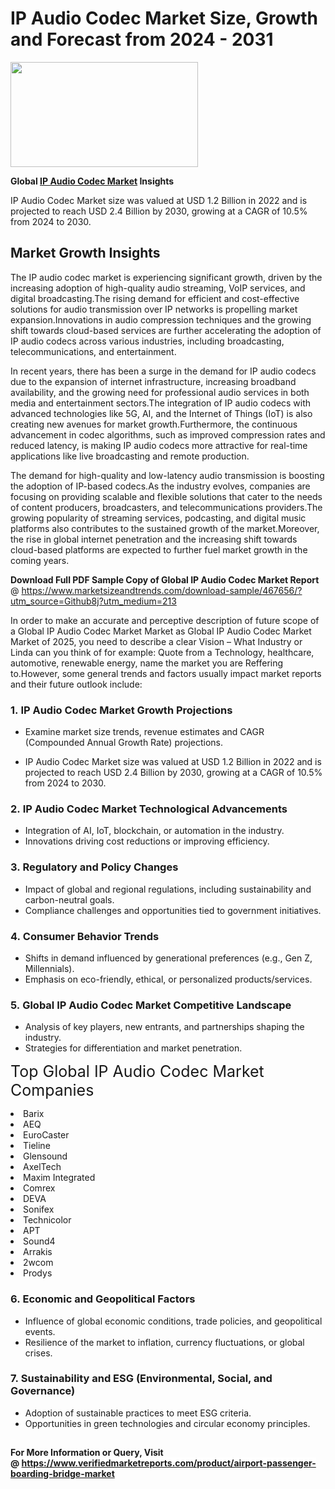 <H1>IP Audio Codec Market Size, Growth and Forecast from 2024 - 2031</H1><img class="aligncenter size-medium wp-image-584254" src="https://thirdeyenews.in/wp-content/uploads/2024/09/Global-Market-Research-300x168.jpeg" alt="" width="300" height="168" /><p><strong>Global&nbsp;<a href="https://www.marketsizeandtrends.com/download-sample/467656/?utm_source=Github8j?utm_medium=213">IP Audio Codec Market</a> Insights</strong></p><p>IP Audio Codec Market size was valued at USD 1.2 Billion in 2022 and is projected to reach USD 2.4 Billion by 2030, growing at a CAGR of 10.5% from 2024 to 2030.</p><p><h2>Market Growth Insights</h2> <p>The IP audio codec market is experiencing significant growth, driven by the increasing adoption of high-quality audio streaming, VoIP services, and digital broadcasting.The rising demand for efficient and cost-effective solutions for audio transmission over IP networks is propelling market expansion.Innovations in audio compression techniques and the growing shift towards cloud-based services are further accelerating the adoption of IP audio codecs across various industries, including broadcasting, telecommunications, and entertainment.</p> <p>In recent years, there has been a surge in the demand for IP audio codecs due to the expansion of internet infrastructure, increasing broadband availability, and the growing need for professional audio services in both media and entertainment sectors.The integration of IP audio codecs with advanced technologies like 5G, AI, and the Internet of Things (IoT) is also creating new avenues for market growth.Furthermore, the continuous advancement in codec algorithms, such as improved compression rates and reduced latency, is making IP audio codecs more attractive for real-time applications like live broadcasting and remote production.</p> <p>The demand for high-quality and low-latency audio transmission is boosting the adoption of IP-based codecs.As the industry evolves, companies are focusing on providing scalable and flexible solutions that cater to the needs of content producers, broadcasters, and telecommunications providers.The growing popularity of streaming services, podcasting, and digital music platforms also contributes to the sustained growth of the market.Moreover, the rise in global internet penetration and the increasing shift towards cloud-based platforms are expected to further fuel market growth in the coming years.</p> <p><span class=""><strong>Download Full PDF Sample Copy of Global IP Audio Codec Market Report</strong> @ <a href="https://www.marketsizeandtrends.com/download-sample/467656/?utm_source=Github8j?utm_medium=213" target="_blank">https://www.marketsizeandtrends.com/download-sample/467656/?utm_source=Github8j?utm_medium=213</a></span></p><p>In order to make an accurate and perceptive description of future scope of a Global&nbsp;IP Audio Codec Market Market as Global&nbsp;IP Audio Codec Market Market of 2025, you need to describe a clear Vision &ndash; What Industry or Linda can you think of for example: Quote from a Technology, healthcare, automotive, renewable energy, name the market you are Reffering to.However, some general trends and factors usually impact market reports and their future outlook include:</p><h3>1.&nbsp;<strong>IP Audio Codec Market Growth Projections</strong></h3><ul><li>Examine market size trends, revenue estimates and CAGR (Compounded Annual Growth Rate) projections.</li><li><p>IP Audio Codec Market size was valued at USD 1.2 Billion in 2022 and is projected to reach USD 2.4 Billion by 2030, growing at a CAGR of 10.5% from 2024 to 2030.</p></li></ul><h3>2.&nbsp;<strong>IP Audio Codec Market Technological Advancements</strong></h3><ul><li>Integration of AI, IoT, blockchain, or automation in the industry.</li><li>Innovations driving cost reductions or improving efficiency.</li></ul><h3>3.&nbsp;<strong>Regulatory and Policy Changes</strong></h3><ul><li>Impact of global and regional regulations, including sustainability and carbon-neutral goals.</li><li>Compliance challenges and opportunities tied to government initiatives.</li></ul><h3>4.&nbsp;<strong>Consumer Behavior Trends</strong></h3><ul><li>Shifts in demand influenced by generational preferences (e.g., Gen Z, Millennials).</li><li>Emphasis on eco-friendly, ethical, or personalized products/services.</li></ul><h3>5.&nbsp;<strong>Global IP Audio Codec Market Competitive Landscape</strong></h3><ul><li>Analysis of key players, new entrants, and partnerships shaping the industry.</li><li>Strategies for differentiation and market penetration.</li></ul><p data-pm-slice="1 1 []"><span style="color: inherit; font-family: inherit; font-size: 25px;">Top Global IP Audio Codec Market Companies</span></p><div class="" data-test-id=""><p><li>Barix</li><li> AEQ</li><li> EuroCaster</li><li> Tieline</li><li> Glensound</li><li> AxelTech</li><li> Maxim Integrated</li><li> Comrex</li><li> DEVA</li><li> Sonifex</li><li> Technicolor</li><li> APT</li><li> Sound4</li><li> Arrakis</li><li> 2wcom</li><li> Prodys</li></p></div><h3>6.&nbsp;<strong>Economic and Geopolitical Factors</strong></h3><ul><li>Influence of global economic conditions, trade policies, and geopolitical events.</li><li>Resilience of the market to inflation, currency fluctuations, or global crises.</li></ul><h3>7.&nbsp;<strong>Sustainability and ESG (Environmental, Social, and Governance)</strong></h3><ul><li>Adoption of sustainable practices to meet ESG criteria.</li><li>Opportunities in green technologies and circular economy principles.</li></ul><h2><strong style="font-size: 14px;">For More Information or Query, Visit @&nbsp;</strong><a style="background-color: #ffffff; font-size: 14px;" href="https://www.marketsizeandtrends.com/report/ip-audio-codec-market/" target="_blank">https://www.verifiedmarketreports.com/product/airport-passenger-boarding-bridge-market</a></h2>